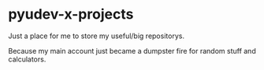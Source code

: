 # pyudev-x-projects


Just a place for me to store my useful/big repositorys.

Because my main account just became a dumpster fire for random stuff and calculators.
